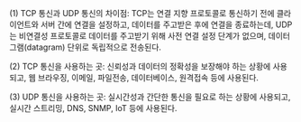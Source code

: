 (1) TCP 통신과 UDP 통신의 차이점: TCP는 연결 지향 프로토콜로 통신하기 전에 클라이언트와 서버 간에 연결을 설정하고, 데이터를 주고받은 후에 연결을 종료하는데, UDP는 비연결성 프로토콜로 데이터를 주고받기 위해 사전 연결 설정 단계가 없으며, 데이터 그램(datagram) 단위로 독립적으로 전송된다.

(2) TCP 통신을 사용하는 곳: 신뢰성과 데이터의 정확성을 보장해야 하는 상황에 사용되고, 웹 브라우징, 이메일, 파일전송, 데이터베이스, 원격접속 등에 사용된다.

(3) UDP 통신을 사용하는 곳: 실시간성과 간단한 통신을 필요로 하는 상황에 사용되고, 실시간 스트리밍, DNS, SNMP, IoT 등에 사용된다.
